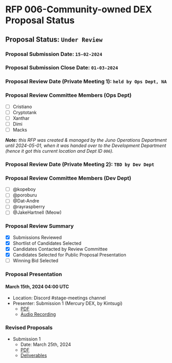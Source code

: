 # RFP 006-Community-owned DEX Proposal Status

## Proposal Status: `Under Review`

### Proposal Submission Date: `15-02-2024`

### Proposal Submission Close Date: `01-03-2024`

### Proposal Review Date (Private Meeting 1): `held by Ops Dept, NA`

### Proposal Review Committee Members (Ops Dept)

- [ ] Cristiano
- [ ] Cryptotank
- [ ] Xanthar
- [ ] Dimi
- [ ] Macks

<i><b>Note:</b> this RFP was created & managed by the Juno Operations Department until 2024-05-01, when it was handed over to the Development Department (hence it got this current location and Dept ID `006`).</i>

### Proposal Review Date (Private Meeting 2): `TBD by Dev Dept`

### Proposal Review Committee Members (Dev Dept)

- [ ] @kopeboy
- [ ] @poroburu
- [ ] @Dat-Andre
- [ ] @rayraspberry
- [ ] @JakeHartnell (Meow)

### Proposal Review Summary

- [x] Submissions Reviewed
- [x] Shortlist of Candidates Selected
- [x] Candidates Contacted by Review Committee
- [x] Candidates Selected for Public Proposal Presentation
- [ ] Winning Bid Selected

### Proposal Presentation

#### March 15th, 2024 04:00 UTC

- Location: Discord #stage-meetings channel
- Presenter: Submission 1 (Mercury DEX, by Kintsugi)
  - [PDF](./submission_1.pdf)
  - [Audio Recording](https://open.spotify.com/episode/1yMwrgsEOF7GBSO6ozNwNm)

### Revised Proposals

- Submission 1
  - Date: March 25th, 2024
  - [PDF](./submission_1_2.pdf)
  - [Deliverables](./submission_1_2_deliverables.md)
